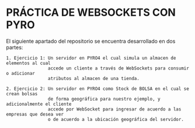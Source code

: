 # PRÁCTICA DE WEBSOCKETS CON PYRO

El siguiente apartado del repositorio se encuentra desarrollado en dos partes:

    1. Ejercicio 1: Un servidor en PYRO4 el cual simula un almacen de elementos al cual
                    accede un cliente a través de WebSockets para consumir o adicionar 
                    atributos al almacen de una tienda.

    2. Ejercicio 2: Un servidor en PYRO4 como Stock de BOLSA en el cual se crean bolsas
                    de forma geográfica para nuestro ejemplo, y adicionalmente el cliente
                    accede por WebSocket para ingresar de acuerdo a las empresas que desea ver
                    o de acuerdo a la ubicación geográfica del servidor.